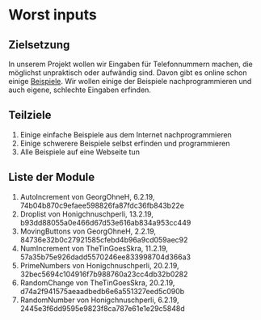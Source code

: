 # Worst inputs
## Zielsetzung
In unserem Projekt wollen wir Eingaben für Telefonnummern machen, die möglichst unpraktisch oder aufwändig sind. Davon gibt es online schon einige [Beispiele](https://qz.com/679782/programmers-imagine-the-most-ridiculous-ways-to-input-a-phone-number/). Wir wollen einige der Beispiele nachprogrammieren und auch eigene, schlechte Eingaben erfinden.

## Teilziele

1. Einige einfache Beispiele aus dem Internet nachprogrammieren
2. Einige schwerere Beispiele selbst erfinden und programmieren
3. Alle Beispiele auf eine Webseite tun 

## Liste der Module

1. AutoIncrement von GeorgOhneH, 6.2.19, 74b04b870c9efaee598826fa87fdc36fb843b22e
2. Droplist von Honigchnuschperli, 13.2.19, b93dd88055a0e466d67d53e616ab834a953cc449
3. MovingButtons von GeorgOhneH, 2.2.19, 84736e32b0c27921585cfebd4b96a9cd059aec92
4. NumIncrement von TheTinGoesSkra, 11.2.19, 57a35b75e926dadd5570246ee833998704d366a3
5. PrimeNumbers von Honigchnuschperli, 20.2.19, 32bec5694c104916f7b988760a23cc4db32b0282 
6. RandomChange von TheTinGoesSkra, 20.2.19, d74a2f941575aeaadbedb6e6a551327eed5c090b
7. RandomNumber von Honigchnuschperli, 6.2.19, 2445e3f6dd9595e9823f8ca787e61e1e29c5848d
